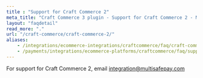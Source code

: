 ```yaml
---
title : "Support for Craft Commerce 2"
meta_title: "Craft Commerce 3 plugin - Support for Craft Commerce 2 - MultiSafepay Docs"
layout: "faqdetail"
read_more: "."
url: "/craft-commerce/craft-commerce-2/"
aliases:
    - /integrations/ecommerce-integrations/craftcommerce/faq/craft-commerce-2-support/
    - /payments/integrations/ecommerce-platforms/craftcommerce/faq/support-for-craft-commerce-2/
---
```

For support for Craft Commerce 2, email <integration@multisafepay.com>  
